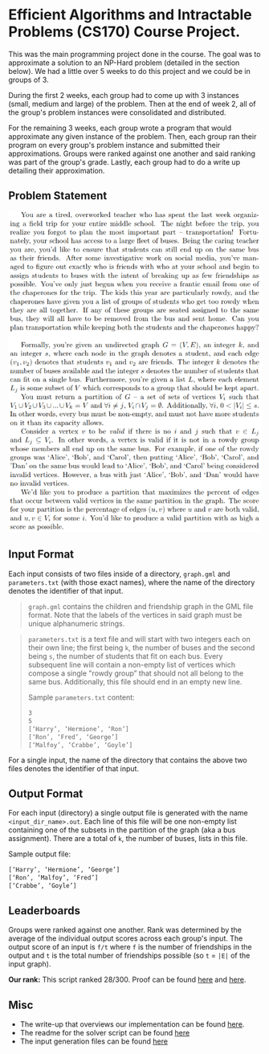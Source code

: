 # Efficient Algorithms and Intractable Problems (CS170) Course Project.
This was the main programming project done in the course. The goal was to approximate a solution to an NP-Hard problem (detailed in the section below). We had a little over 5 weeks to do this project and we could be in groups of 3. 

During the first 2 weeks, each group had to come up with 3 instances (small, medium and large) of the problem. Then at the end of week 2, all of the group's problem instances were consolidated and distributed.
 
For the remaining 3 weeks, each group wrote a program that would approximate any given instance of the problem. Then, each group ran their program on every group's problem instance and submitted their approximations. Groups were ranked against one another and said ranking was part of the group's grade. Lastly, each group had to do a write up detailing their approximation.

## Problem Statement
<p align="center">
  <img src="readme_assets/Problem_Statement.png" width="650">
</p>

## Input Format
Each input consists of two files inside of a directory, `graph.gml` and `parameters.txt` (with those exact names), where the name of the directory denotes the identifier of that input. 

> `graph.gml` contains the children and friendship graph in the GML file format. Note that the labels of the vertices in said graph must be unique alphanumeric strings.

> `parameters.txt` is a text file and will start with two integers each on their own line; the first being `k`, the number of buses and the second being `s`, the number of students that fit on each bus. Every subsequent line will contain a non-empty list of vertices which compose a single "rowdy group” that should not all belong to the same bus. Additionally, this file should end in an empty new line. 
>
> Sample `parameters.txt` content:
> ``` 
> 3
> 5
> [‘Harry’, ‘Hermione’, ‘Ron’] 
> [‘Ron’, ‘Fred’, ‘George’] 
> [‘Malfoy’, ‘Crabbe’, ‘Goyle’]
> ```

For a single input, the name of the directory that contains the above two files denotes the identifier of that input.


## Output Format
For each input (directory) a single output file is generated with the name `<input_dir_name>.out`. Each line of this file will be one non-empty list containing one of the subsets in the partition of the graph (aka a bus assignment). There are a total of `k`, the number of buses, lists in this file.

Sample output file:
```
[‘Harry’, ‘Hermione’, ‘George’]
[‘Ron’, ‘Malfoy’, ‘Fred’] 
[‘Crabbe’, ‘Goyle’]
```

## Leaderboards
Groups were ranked against one another. Rank was determined by the average of the individual output scores across each group's input. The output score of an input is `f/t` where `f` is the number of friendships in the output and `t` is the total number of friendships possible (so `t` = `|E|` of the input graph). 

**Our rank:**
This script ranked 28/300. Proof can be found [here](readme_assets/rank.png) and [here](readme_assets/rank_total.png).

## Misc
* The write-up that overviews our implementation can be found [here](research/design_doc.pdf).
* The readme for the solver script can be found [here](solver_README.pdf)
* The input generation files can be found [here](input_generator)
